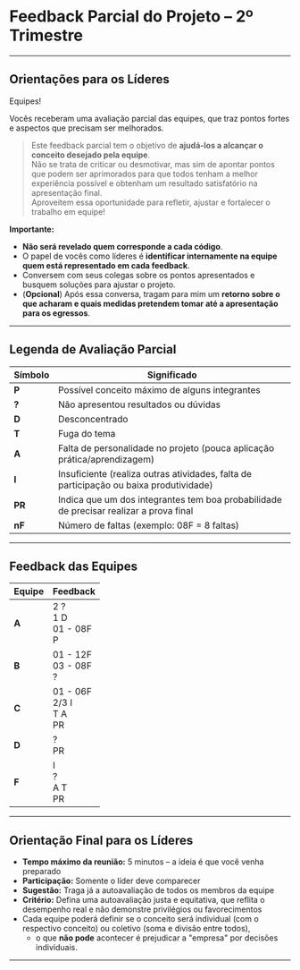 # Feedback Parcial do Projeto – 2º Trimestre

---

## Orientações para os Líderes

Equipes!

Vocês receberam uma avaliação parcial das equipes, que traz pontos fortes e aspectos que precisam ser melhorados.

> Este feedback parcial tem o objetivo de **ajudá-los a alcançar o conceito desejado pela equipe**.  
> Não se trata de criticar ou desmotivar, mas sim de apontar pontos que podem ser aprimorados para que todos tenham a melhor experiência possível e obtenham um resultado satisfatório na apresentação final.  
> Aproveitem essa oportunidade para refletir, ajustar e fortalecer o trabalho em equipe!

**Importante:**  
- **Não será revelado quem corresponde a cada código**.  
- O papel de vocês como líderes é **identificar internamente na equipe quem está representado em cada feedback**.  
- Conversem com seus colegas sobre os pontos apresentados e busquem soluções para ajustar o projeto.  
- (**Opcional**) Após essa conversa, tragam para mim um **retorno sobre o que acharam e quais medidas pretendem tomar até a apresentação para os egressos**.

---

## Legenda de Avaliação Parcial

| Símbolo | Significado                                                        |
|---------|-------------------------------------------------------------------|
| **P**   | Possível conceito máximo de alguns integrantes                    |
| **?**   | Não apresentou resultados ou dúvidas                              |
| **D**   | Desconcentrado                                                    |
| **T**   | Fuga do tema                                                    |
| **A**   | Falta de personalidade no projeto (pouca aplicação prática/aprendizagem) |
| **I**   | Insuficiente (realiza outras atividades, falta de participação ou baixa produtividade) |
| **PR**  | Indica que um dos integrantes tem boa probabilidade de precisar realizar a prova final |
| **nF**  | Número de faltas (exemplo: 08F = 8 faltas)                       |

---

## Feedback das Equipes

| Equipe | Feedback                         |
|--------|----------------------------------|
| **A**  | 2 ?<br>1 D<br>01 - 08F<br>P    |
| **B**  | 01 - 12F<br>03 - 08F<br>?      |
| **C**  | 01 - 06F<br>2/3 I<br>T A<br>PR |
| **D**  | ?<br>PR                        |
| **F**  | I<br>?<br>A T<br>PR            |

---

## Orientação Final para os Líderes

- **Tempo máximo da reunião:** 5 minutos – a ideia é que você venha preparado  
- **Participação:** Somente o líder deve comparecer  
- **Sugestão:** Traga já a autoavaliação de todos os membros da equipe  
- **Critério:** Defina uma autoavaliação justa e equitativa, que reflita o desempenho real e não demonstre privilégios ou favorecimentos  
- Cada equipe poderá definir se o conceito será individual (com o respectivo conceito) ou coletivo (soma e divisão entre todos),  
  - o que **não pode** acontecer é prejudicar a "empresa" por decisões individuais.

---

